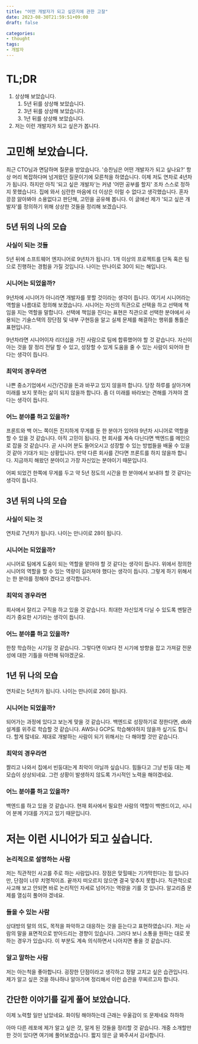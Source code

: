 ```yaml
---
title: "어떤 개발자가 되고 싶은지에 관한 고찰"
date: 2023-08-30T21:59:51+09:00
draft: false

categories:
- thought
tags:
- 개발자
---
```


# TL;DR
1. 상상해 보았습니다.
    1. 5년 뒤를 상상해 보았습니다.
    1. 3년 뒤를 상상해 보았습니다.
    1. 1년 뒤를 상상해 보았습니다.
1. 저는 이런 개발자가 되고 싶은가 봅니다.

# 고민해 보았습니다.
최근 CTO님과 면담하며 질문을 받았습니다. '승찬님은 어떤 개발자가 되고 싶나요?' 항상 머리 복잡하다며 넘겨왔던 질문이기에 모른척을 하였습니다. 이제 저도 연차로 4년차가 됩니다. 하지만 아직 '되고 싶은 개발자'는 커녕 '어떤 공부를 할지' 조차 스스로 정하지 못했습니다. 집에 와서 심란한 마음에 더 이상은 이럴 수 없다고 생각했습니다. 혼자 끙끙 앓아봐야 소용없다고 판단해, 고민을 공유해 봅니다. 이 글에선 제가 '되고 싶은 개발자'를 정의하기 위해 상상한 것들을 정리해 보겠습니다.

## 5년 뒤의 나의 모습
### 사실이 되는 것들
5년 뒤에 소프트웨어 엔지니어로 9년차가 됩니다. 1개 이상의 프로젝트를 단독 혹은 팀으로 진행하는 경험을 가질 것입니다. 나이는 만나이로 30이 되는 해입니다. 

### 시니어는 되었을까?
9년차에 시니어가 아니라면 개발자를 못할 것이라는 생각이 듭니다. 여기서 시니어라는 역할을 나름대로 정의해 보겠습니다. 시니어는 자신의 직관으로 선택을 하고 선택에 책임을 지는 역할을 말합니다. 선택에 책임을 진다는 표현은 직관으로 선택한 분야에서 사용되는 기술스택의 장단점 및 내부 구현등을 알고 실제 문제를 해결하는 행위를 통틀은 표현입니다.
 
9년차라면 시니어이자 리더십을 가진 사람으로 팀에 합류했어야 할 것 같습니다. 자신이 아는 것을 잘 정리 전달 할 수 있고, 성장할 수 있게 도움을 줄 수 있는 사람이 되어야 한다는 생각이 듭니다.

### 최악의 경우라면
나쁜 중소기업에서 시간/건강을 돈과 바꾸고 있지 않을까 합니다. 당장 하루를 살아가며 미래를 보지 못하는 삶이 되지 않을까 합니다. 좀 더 미래를 바라보는 견해를 가져야 겠다는 생각이 듭니다.

### 어느 분야를 하고 있을까?
프론트와 백 어느 쪽이든 진지하게 무게를 둔 한 분야가 있어야 9년차 시니어로 역할을 할 수 있을 것 같습니다. 아직 고민이 됩니다. 현 회사를 계속 다닌다면 백엔드를 메인으로 잡을 것 같습니다. 곧 시니어 분도 들어오시고 성장할 수 있는 방법들을 배울 수 있을 것 같아 기대가 되는 상황입니다. 만약 다른 회사를 간다면 프론트를 하지 않을까 합니다. 지금까지 해왔던 분야이고 가장 자신있는 분야이기 때문입니다.

어찌 되었건 한쪽에 무게를 두고 약 5년 정도의 시간을 한 분야에서 보내야 할 것 같다는 생각이 듭니다.

## 3년 뒤의 나의 모습
### 사실이 되는 것
연차로 7년차가 됩니다. 나이는 만나이로 28이 됩니다. 

### 시니어는 되었을까?
시니어로 팀에게 도움이 되는 역할을 맡아야 할 것 같다는 생각이 듭니다. 위에서 정의한 시니어의 역할을 할 수 있는 역량이 길러져야 했다는 생각이 듭니다. 그렇게 하기 위해서는 한 분야를 정해야 겠다고 생각합니다. 

### 최악의 경우라면
회사에서 잘리고 구직을 하고 있을 것 같습니다. 최대한 자신있게 다닐 수 있도록 멘탈관리가 중요한 시기라는 생각이 듭니다.

### 어느 분야를 하고 있을까?
한창 학습하는 시기일 것 같습니다. 그렇다면 이보다 전 시기에 방향을 잡고 가져갈 전문성에 대한 기틀을 마련해 둬야겠군요.

## 1년 뒤 나의 모습
연차로는 5년차가 됩니다. 나이는 만나이로 26이 됩니다.

### 시니어는 되었을까?
되어가는 과정에 있다고 보는게 맞을 것 같습니다. 백엔드로 성장하기로 정한다면, db와 설계를 위주로 학습할 것 같습니다. AWS나 GCP도 학습해야하지 않을까 싶기도 합니다. 할게 많네요. 제대로 개발하는 사람이 되기 위해서는 다 해야할 것만 같습니다.

### 최악의 경우라면
짤리고 나와서 집에서 빈둥대는게 최악이 아닐까 싶습니다. 힘들다고 그냥 빈둥 대는 제 모습이 상상되네요. 그런 상황이 발생하지 않도록 가시적인 노력을 해야겠네요.

### 어느 분야를 하고 있을까?
백엔드를 하고 있을 것 같습니다. 현재 회사에서 필요한 사람의 역할이 백엔드이고, 시니어 분께 기대를 가지고 있기 때문입니다.

# 저는 이런 시니어가 되고 싶습니다.
### 논리적으로 설명하는 사람
저는 직관적인 사고를 주로 하는 사람입니다. 장점은 맞힐때는 기가막힌다는 점 입니다만, 단점이 너무 치명적이죠. 끝까지 떠오르지 않으면 결국 맞추지 못합니다. 직관적으로 사고해 보고 안되면 바로 논리적인 자세로 넘어가는 역량을 기를 것 입니다. 알고리즘 문제를 열심히 풀어야 겠네요.
### 들을 수 있는 사람
상대방의 말의 의도, 목적을 파악하고 대응하는 것을 듣는다고 표현하였습니다. 저는 사람의 말을 표면적으로 받아드리는 경향이 있습니다. 그러다 보니 소통을 원하는 대로 못하는 경우가 있습니다. 이 부분도 계속 의식하면서 나아지면 좋을 것 같습니다.
### 알고 말하는 사람
저는 아는척을 좋아합니다. 굉장한 단점이라고 생각하고 정말 고치고 싶은 습관입니다. 제가 알고 싶은 것을 하나하나 알아가며 정리해서 이런 습관을 무찌르고자 합니다.

## 간단한 이야기를 길게 풀어 보았습니다.
이제 노력할 일만 남았네요. 화이팅 해야하는데 근래는 우울감이 또 문제네요 하하하

아마 다른 레포에 제가 알고 싶은 것, 알게 된 것들을 정리할 것 같습니다. 개중 소개할만한 것이 있다면 여기에 풀어보겠습니다. 짧지 않은 글 봐주셔서 감사합니다.
